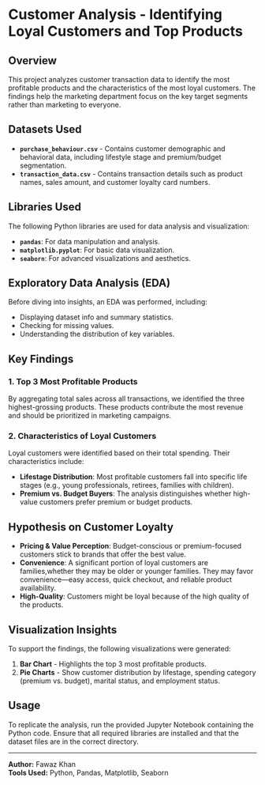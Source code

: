 # Customer Analysis - Identifying Loyal Customers and Top Products

## Overview
This project analyzes customer transaction data to identify the most profitable products and the characteristics of the most loyal customers. The findings help the marketing department focus on the key target segments rather than marketing to everyone.

## Datasets Used
- **`purchase_behaviour.csv`** - Contains customer demographic and behavioral data, including lifestyle stage and premium/budget segmentation.
- **`transaction_data.csv`** - Contains transaction details such as product names, sales amount, and customer loyalty card numbers.

## Libraries Used
The following Python libraries are used for data analysis and visualization:
- **`pandas`**: For data manipulation and analysis.
- **`matplotlib.pyplot`**: For basic data visualization.
- **`seaborn`**: For advanced visualizations and aesthetics.

## Exploratory Data Analysis (EDA)
Before diving into insights, an EDA was performed, including:
- Displaying dataset info and summary statistics.
- Checking for missing values.
- Understanding the distribution of key variables.

## Key Findings
### 1. Top 3 Most Profitable Products
By aggregating total sales across all transactions, we identified the three highest-grossing products. These products contribute the most revenue and should be prioritized in marketing campaigns.

### 2. Characteristics of Loyal Customers
Loyal customers were identified based on their total spending. Their characteristics include:
- **Lifestage Distribution**: Most profitable customers fall into specific life stages (e.g., young professionals, retirees, families with children).
- **Premium vs. Budget Buyers**: The analysis distinguishes whether high-value customers prefer premium or budget products.

## Hypothesis on Customer Loyalty
- **Pricing & Value Perception**: Budget-conscious or premium-focused customers stick to brands that offer the best value.
- **Convenience**: A significant portion of loyal customers are families,whether they may be older or younger families. They may favor convenience—easy access, quick checkout, and reliable product availability.
- **High-Quality**: Customers might be loyal because of the high quality of the products.

## Visualization Insights
To support the findings, the following visualizations were generated:
1. **Bar Chart** - Highlights the top 3 most profitable products.
2. **Pie Charts** - Show customer distribution by lifestage, spending category (premium vs. budget), marital status, and employment status.

## Usage
To replicate the analysis, run the provided Jupyter Notebook containing the Python code. Ensure that all required libraries are installed and that the dataset files are in the correct directory.

---
**Author:** Fawaz Khan  
**Tools Used:** Python, Pandas, Matplotlib, Seaborn

